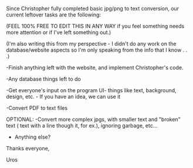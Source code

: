 Since Christopher fully completed basic jpg/png to text conversion, our current leftover tasks are the following:

(FEEL 100% FREE TO EDIT THIS IN ANY WAY if you feel something needs more attention or if I've left something out.)

(I'm also writing this from my perspective - I didn't do any work on the database/website aspects so I'm only speaking from the info that I know . . .)

-Finish anything left with the website, and implement Christopher's code.

-Any database things left to do

-Get everyone's input on the program UI- things like text, background, design, etc. - If you have an idea, we can use it

-Convert PDF to text files


OPTIONAL:
-Convert more complex jpgs, with smaller text and "broken" text ( text with a line though it, for ex.), ignoring garbage, etc...

- Anything else?


Thanks everyone,

Uros
